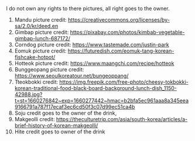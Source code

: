 I do not own any rights to there pictures, all right goes to the owner.

1. Mandu picture credit: https://creativecommons.org/licenses/by-sa/2.0/kr/deed.en
2. Gimbap picture credit: https://pixabay.com/photos/kimbab-vegetable-gimbap-lunch-687172/
3. Corndog picture credit: https://www.tastemade.com/justin-park
4. Eomuk picture credit: https://futuredish.com/eomuk-tang-korean-fishcake-hotpot/
5. Hotteok picture credit: https://www.maangchi.com/recipe/hotteok
6. Bunggeopang picture credit: https://www.seoulkoreatour.net/bungeoppang/
7. Tteokbokki credit: https://img.freepik.com/free-photo/cheesy-tokbokki-korean-traditional-food-black-board-background-lunch-dish_1150-42988.jpg?t=st=1660276842~exp=1660277442~hmac=b2bfa5ec961aaa8a345eea9166791a787f17ecaf3ec6cd50f3c07d99ec51ca4b
8. Soju credit goes to the owner of the drink,
9. Makgeolli credit: https://theculturetrip.com/asia/south-korea/articles/a-brief-history-of-korean-makgeolli/
10. Hite credit goes to owner of the drink